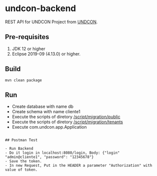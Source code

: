 # undcon-backend

REST API for UNDCON Project from [UNDCON](https://github.com/jeanzunino/webarc-app).

## Pre-requisites

1. JDK 12 or higher
2. Eclipse 2019-09 (4.13.0) or higher.

## Build

```
mvn clean package
```

## Run

- Create database with name db
- Create schema with name cliente1
- Execute the scripts of diretory [/script/migration/public](https://github.com/jeanzunino/webarc-app/tree/master/undcon-backend/script/migration/public)
- Execute the scripts of diretory [/script/migration/tenants](https://github.com/jeanzunino/webarc-app/tree/master/undcon-backend/script/migration/tenants)
- Execute com.undcon.app.Application
```

## Postman Test

- Run Backend
- Do it login in localhost:8080/login, Body: {"login" "admin@cliente1", "password": "12345678"}
- Save the token.
- In new Request, Put in the HEADER a parameter "Authorization" with value of token.

